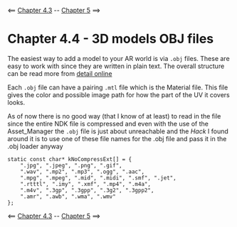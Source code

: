 <== [Chapter 4.3](./Chapter_04_03.md) -- [Chapter 5](./Chapter_05.md) ==>

# Chapter 4.4 - 3D models OBJ files

The easiest way to add a model to your AR world is via `.obj` files. These are easy to work with since they are written in plain text. The overall structure can be read more from [detail online](https://en.wikipedia.org/wiki/Wavefront_.obj_file)

Each `.obj` file can have a pairing `.mtl` file which is the Material file. This file gives the color and possible image path for how the part of the UV it covers looks. 

As of now there is no good way (that I know of at least) to read in the file since the entire NDK file is compressed and even with the use of the Asset_Manager the `.obj` file is just about unreachable and the *Hack* I found around it is to use one of these file names for the .obj file and pass it in the .obj loader anyway

```
static const char* kNoCompressExt[] = {
    ".jpg", ".jpeg", ".png", ".gif",
    ".wav", ".mp2", ".mp3", ".ogg", ".aac",
    ".mpg", ".mpeg", ".mid", ".midi", ".smf", ".jet",
    ".rtttl", ".imy", ".xmf", ".mp4", ".m4a",
    ".m4v", ".3gp", ".3gpp", ".3g2", ".3gpp2",
    ".amr", ".awb", ".wma", ".wmv"
};
```

<== [Chapter 4.3](./Chapter_04_03.md) -- [Chapter 5](./Chapter_05.md) ==>
